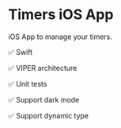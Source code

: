 # Timers iOS App

iOS App to manage your timers.

✅ Swift

✅ VIPER architecture

✅ Unit tests

✅ Support dark mode

✅ Support dynamic type
